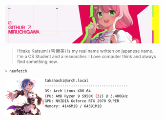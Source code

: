 <img src="assets/New Project 2 [6D5E478].png" align="center"/>

> Hiraku Katsumi (開 勝美) is my real name written on japanese name. I'm a CS Student and a researcher. I Love computer think and always find something new.

```bash
> neofetch
```
<img src="assets/rempng.png" width="130px" align="left" />

```bash
takahashi@arch.local
--------------------------------------
OS: Arch Linux X86_64
CPU: AMD Ryzen 9 5950X (32) @ 3.400GHz
GPU: NVIDIA Geforce RTX 2070 SUPER
Memory: 4146MiB / 64391MiB
```
